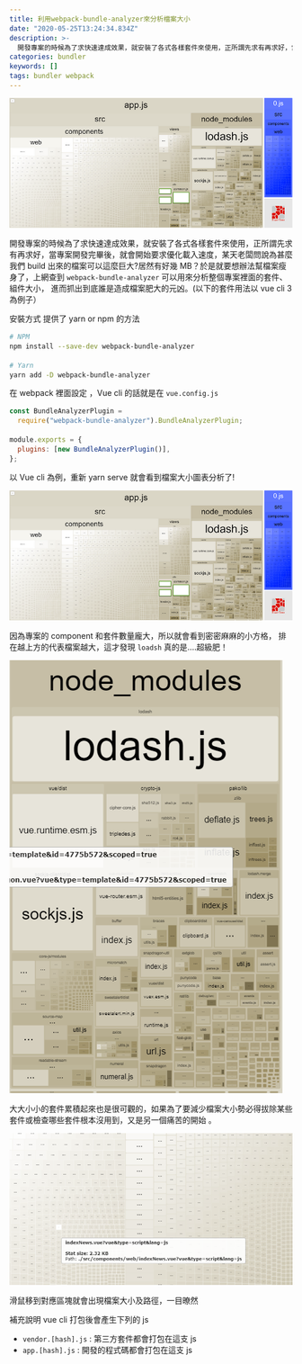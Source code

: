 ```yaml
---
title: 利用webpack-bundle-analyzer來分析檔案大小
date: "2020-05-25T13:24:34.834Z"
description: >-
  開發專案的時候為了求快速達成效果，就安裝了各式各樣套件來使用，正所謂先求有再求好，當專案開發完畢後，就會開始要求優化載入速度，某天老闆問說為甚麼我們build出來的檔案可以這麼巨大?居然有好幾MB？於是就要想辦法幫檔案瘦身了…
categories: bundler
keywords: []
tags: bundler webpack
---
```


![](/img/1__hwEPGCV0WcCF2UM9qlgVwg.png)

開發專案的時候為了求快速達成效果，就安裝了各式各樣套件來使用，正所謂先求有再求好，當專案開發完畢後，就會開始要求優化載入速度，某天老闆問說為甚麼我們 build 出來的檔案可以這麼巨大?居然有好幾 MB？於是就要想辦法幫檔案瘦身了，上網查到 `webpack-bundle-analyzer` 可以用來分析整個專案裡面的套件、組件大小， 進而抓出到底誰是造成檔案肥大的元凶。(以下的套件用法以 vue cli 3 為例子）

安裝方式 提供了 yarn or npm 的方法

```bash
# NPM
npm install --save-dev webpack-bundle-analyzer

# Yarn
yarn add -D webpack-bundle-analyzer
```

在 webpack 裡面設定 ，Vue cli 的話就是在 `vue.config.js`

```javascript
const BundleAnalyzerPlugin =
  require("webpack-bundle-analyzer").BundleAnalyzerPlugin;

module.exports = {
  plugins: [new BundleAnalyzerPlugin()],
};
```

以 Vue cli 為例，重新 yarn serve 就會看到檔案大小圖表分析了!

![](/img/1__hwEPGCV0WcCF2UM9qlgVwg.png)

因為專案的 component 和套件數量龐大，所以就會看到密密麻麻的小方格， 排在越上方的代表檔案越大，這才發現 `loadsh` 真的是....超級肥！

![](/img/1__NH4maRj6gD9iWQkl4as57A.png)

大大小小的套件累積起來也是很可觀的，如果為了要減少檔案大小勢必得拔除某些套件或檢查哪些套件根本沒用到，又是另一個痛苦的開始 。

![](/img/1__oz__mEA34pTeUjnTyybj1TQ.png)

滑鼠移到對應區塊就會出現檔案大小及路徑，一目暸然

補充說明 vue cli 打包後會產生下列的 js

- `vendor.[hash].js` : 第三方套件都會打包在這支 js
- `app.[hash].js` : 開發的程式碼都會打包在這支 js
